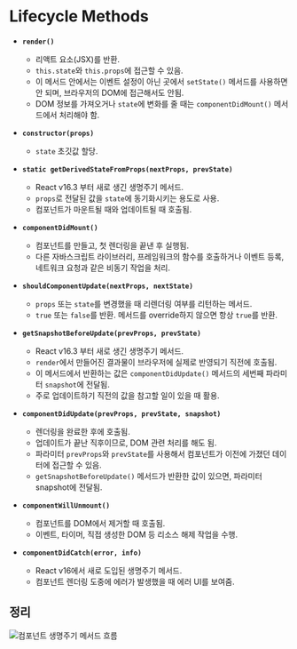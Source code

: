 # Lifecycle Methods

- **`render()`**

  - 리액트 요소(JSX)를 반환.
  - `this.state`와 `this.props`에 접근할 수 있음.
  - 이 메서드 안에서는 이벤트 설정이 아닌 곳에서 `setState()` 메서드를 사용하면 안 되며, 브라우저의 DOM에 접근해서도 안됨.
  - DOM 정보를 가져오거나 `state`에 변화를 줄 때는 `componentDidMount()` 메서드에서 처리해야 함.

- **`constructor(props)`**

  - `state` 초깃값 할당.

- **`static getDerivedStateFromProps(nextProps, prevState)`**

  - React v16.3 부터 새로 생긴 생명주기 메서드.
  - `props`로 전달된 값을 `state`에 동기화시키는 용도로 사용.
  - 컴포넌트가 마운트될 때와 업데이트될 때 호출됨.

- **`componentDidMount()`**

  - 컴포넌트를 만들고, 첫 렌더링을 끝낸 후 실행됨.
  - 다른 자바스크립트 라이브러리, 프레임워크의 함수를 호출하거나 이벤트 등록, 네트워크 요청과 같은 비동기 작업을 처리.

- **`shouldComponentUpdate(nextProps, nextState)`**

  - `props` 또는 `state`를 변경했을 때 리렌더링 여부를 리턴하는 메서드.
  - `true` 또는 `false`를 반환. 메서드를 override하지 않으면 항상 `true`를 반환.

- **`getSnapshotBeforeUpdate(prevProps, prevState)`**

  - React v16.3 부터 새로 생긴 생명주기 메서드.
  - `render`에서 만들어진 결과물이 브라우저에 실제로 반영되기 직전에 호출됨.
  - 이 메서드에서 반환하는 값은 `componentDidUpdate()` 메서드의 세번째 파라미터 `snapshot`에 전달됨.
  - 주로 업데이트하기 직전의 값을 참고할 일이 있을 때 활용.

- **`componentDidUpdate(prevProps, prevState, snapshot)`**

  - 렌더링을 완료한 후에 호출됨.
  - 업데이트가 끝난 직후이므로, DOM 관련 처리를 해도 됨.
  - 파라미터 `prevProps`와 `prevState`를 사용해서 컴포넌트가 이전에 가졌던 데이터에 접근할 수 있음.
  - `getSnapshotBeforeUpdate()` 메서드가 반환한 값이 있으면, 파라미터 snapshot에 전달됨.

- **`componentWillUnmount()`**

  - 컴포넌트를 DOM에서 제거할 때 호출됨.
  - 이벤트, 타이머, 직접 생성한 DOM 등 리소스 해제 작업을 수행.

- **`componentDidCatch(error, info)`**

  - React v16에서 새로 도입된 생명주기 메서드.
  - 컴포넌트 렌더링 도중에 에러가 발생했을 때 에러 UI를 보여줌.

## 정리

![컴포넌트 생명주기 메서드 흐름](https://thebook.io/img/080203/188.jpg)
